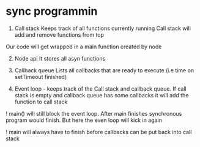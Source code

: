 # sync programmin

1. Call stack
   Keeps track of all functions currently running
   Call stack will add and remove functions from top

Our code will get wrapped in a main function created by node

2. Node api
   It stores all asyn functions

3. Callback queue
   Lists all callbacks that are ready to execute (i.e time on setTimeout finished)

4. Event loop - keeps track of the Call stack and callback queue. If call stack is empty and callback queue has some callbacks it will add the function to call stack

! main() will still block the event loop.
After main finishes synchronous program would finish. But here the even loop will kick in again

! main will always have to finish before callbacks can be put back into call stack
